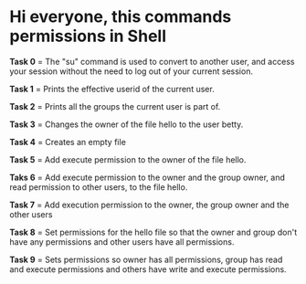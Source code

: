 # Hi everyone, this commands permissions in **Shell**

**Task 0** = The "su" command is used to convert to another user, and access your session without the need to log out of your current session.

**Task 1** = Prints the effective userid of the current user.

**Task 2** = Prints all the groups the current user is part of.

**Task 3** = Changes the owner of the file hello to the user betty.

**Task 4** = Creates an empty file

**Task 5** = Add execute permission to the owner of the file hello.

**Taks 6** = Add execute permission to the owner and the group owner, and read permission to other users, to the file hello.

**Task 7** = Add execution permission to the owner, the group owner and the other users

**Task 8** = Set permissions for the hello file so that the owner and group don't have any permissions and other users have all permissions.

**Task 9** = Sets permissions so owner has all permissions, group has read and execute permissions and others have write and execute permissions.
